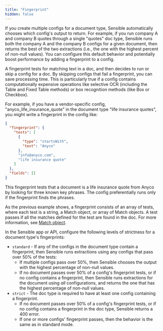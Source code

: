 ```yaml
---
title: "Fingerprint"
hidden: false
---
```

If you create multiple configs for a document type, Sensible automatically chooses which config's output to return.  For example, if you run company A and company B quotes through a single "quotes" doc type, Sensible runs both the company A and the company B configs for a given document, then returns the best of the two extractions (i.e., the one with the highest percent of non-null values). You can configure this default behavior and potentially boost performance by adding a fingerprint to a config.

 A fingerprint tests for matching text in a doc, and then decides to run or skip a config for a doc.  By skipping configs that fail a fingerprint, you can save processing time. This is particularly true if a config contains computationally expensive operations like selective OCR (including the Table and Fixed Table methods) or box recognition methods (like Box or Checkbox).  

For example, if you have a vendor-specific config, "anyco_life_insurance_quote" in the document type "life insurance quotes", you might write a fingerprint in the config like:

```json
{
  "fingerprint": {
    "tests": [
      {
        "type": "startsWith",
        "text": "Anyco"
      },
      "info@anyco.com",
      "life insurance quote"
    ]
  },
  "fields": []
}
```

This fingerprint tests that a document is a life insurance quote from Anyco by looking for three known key phrases. The config preferentially runs only if the fingerprint finds the phrases.  

As the previous example shows, a fingerprint consists of an array of tests, where each test is a string, a Match object, or array of Match objects. A test passes if all the matches defined for the test are found in the doc.  For more information, see [Match object](doc:match-object).

In the Sensible app or  API, configure the following levels of strictness for a document type's fingerprints:

- `standard` - If any of the configs in the document type contain a fingerprint, then Sensible runs extractions using any configs that pass over 50% of the tests:
  -   If multiple configs pass over 50%, then Sensible chooses the output with the highest percentage of non-null values.
  - If no document passes over 50% of a config's fingerprint tests, or if no config contains a fingerprint, then Sensible runs extractions for the document using *all* configurations, and returns the one that has the highest percentage of non-null values.  
- `strict` - The doc type is required to have at least one config containing a fingerprint.
  - If no document passes over 50% of a config's fingerprint tests, or if no config contains a fingerprint in the doc type, Sensible returns a 400 error.
  -  If one or more configs' fingerprint passes, then the behavior is the same as in standard mode. 

